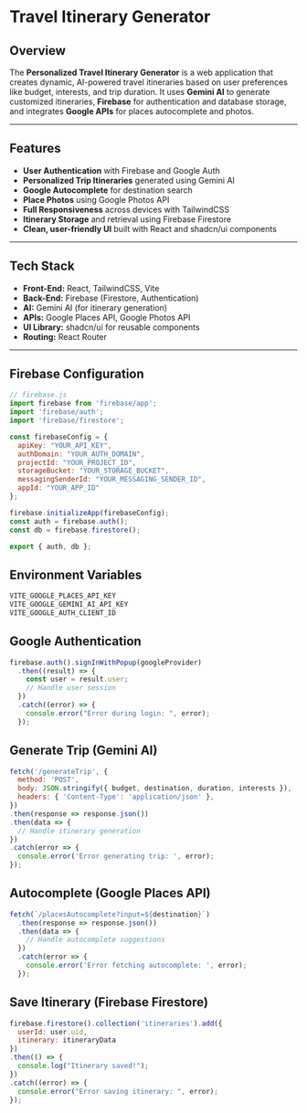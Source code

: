 #  Travel Itinerary Generator

##  Overview
The **Personalized Travel Itinerary Generator** is a web application that creates dynamic, AI-powered travel itineraries based on user preferences like budget, interests, and trip duration. It uses **Gemini AI** to generate customized itineraries, **Firebase** for authentication and database storage, and integrates **Google APIs** for places autocomplete and photos.

---

##  Features
- **User Authentication** with Firebase and Google Auth
- **Personalized Trip Itineraries** generated using Gemini AI
- **Google Autocomplete** for destination search
- **Place Photos** using Google Photos API
- **Full Responsiveness** across devices with TailwindCSS
- **Itinerary Storage** and retrieval using Firebase Firestore
- **Clean, user-friendly UI** built with React and shadcn/ui components

---

##  Tech Stack
- **Front-End:** React, TailwindCSS, Vite
- **Back-End:** Firebase (Firestore, Authentication)
- **AI:** Gemini AI (for itinerary generation)
- **APIs:** Google Places API, Google Photos API
- **UI Library:** shadcn/ui for reusable components
- **Routing:** React Router

---

## Firebase Configuration

```javascript
// firebase.js
import firebase from 'firebase/app';
import 'firebase/auth';
import 'firebase/firestore';

const firebaseConfig = {
  apiKey: "YOUR_API_KEY",
  authDomain: "YOUR_AUTH_DOMAIN",
  projectId: "YOUR_PROJECT_ID",
  storageBucket: "YOUR_STORAGE_BUCKET",
  messagingSenderId: "YOUR_MESSAGING_SENDER_ID",
  appId: "YOUR_APP_ID"
};

firebase.initializeApp(firebaseConfig);
const auth = firebase.auth();
const db = firebase.firestore();

export { auth, db };
```

## Environment Variables

```bash
VITE_GOOGLE_PLACES_API_KEY
VITE_GOOGLE_GEMINI_AI_API_KEY
VITE_GOOGLE_AUTH_CLIENT_ID
```

## Google Authentication

```javascript
firebase.auth().signInWithPopup(googleProvider)
  .then((result) => {
    const user = result.user;
    // Handle user session
  })
  .catch((error) => {
    console.error("Error during login: ", error);
  });
```

## Generate Trip (Gemini AI)

```javascript
fetch('/generateTrip', {
  method: 'POST',
  body: JSON.stringify({ budget, destination, duration, interests }),
  headers: { 'Content-Type': 'application/json' },
})
.then(response => response.json())
.then(data => {
  // Handle itinerary generation
})
.catch(error => {
  console.error('Error generating trip: ', error);
});
```

## Autocomplete (Google Places API)

```javascript
fetch(`/placesAutocomplete?input=${destination}`)
  .then(response => response.json())
  .then(data => {
    // Handle autocomplete suggestions
  })
  .catch(error => {
    console.error('Error fetching autocomplete: ', error);
  });
```

## Save Itinerary (Firebase Firestore)

```javascript
firebase.firestore().collection('itineraries').add({
  userId: user.uid,
  itinerary: itineraryData
})
.then(() => {
  console.log("Itinerary saved!");
})
.catch((error) => {
  console.error("Error saving itinerary: ", error);
});
```



